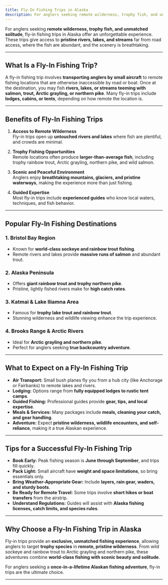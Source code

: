 ```yaml
---
title: Fly-In Fishing Trips in Alaska
description: For anglers seeking remote wilderness, trophy fish, and unmatched solitude, fly-in fishing trips in Alaska offer an unforgettable experience.
---
```


For anglers seeking **remote wilderness, trophy fish, and unmatched solitude**, fly-in fishing trips in Alaska offer an unforgettable experience. These trips give access to **pristine rivers, lakes, and streams** far from road access, where the fish are abundant, and the scenery is breathtaking.  

---

## What Is a Fly-In Fishing Trip?

A fly-in fishing trip involves **transporting anglers by small aircraft** to remote fishing locations that are otherwise inaccessible by road or boat. Once at the destination, you may fish **rivers, lakes, or streams teeming with salmon, trout, Arctic grayling, or northern pike**. Many fly-in trips include **lodges, cabins, or tents**, depending on how remote the location is.  

---

## Benefits of Fly-In Fishing Trips

1. **Access to Remote Wilderness**  
   Fly-in trips open up **untouched rivers and lakes** where fish are plentiful, and crowds are minimal.  

2. **Trophy Fishing Opportunities**  
   Remote locations often produce **larger-than-average fish**, including trophy rainbow trout, Arctic grayling, northern pike, and wild salmon.  

3. **Scenic and Peaceful Environment**  
   Anglers enjoy **breathtaking mountains, glaciers, and pristine waterways**, making the experience more than just fishing.  

4. **Guided Expertise**  
   Most fly-in trips include **experienced guides** who know local waters, techniques, and fish behavior.  

---

## Popular Fly-In Fishing Destinations

### **1. Bristol Bay Region**
- Known for **world-class sockeye and rainbow trout fishing**.  
- Remote rivers and lakes provide **massive runs of salmon** and abundant trout.

### **2. Alaska Peninsula**
- Offers **giant rainbow trout and trophy northern pike**.  
- Pristine, lightly fished rivers make for **high catch rates**.

### **3. Katmai & Lake Iliamna Area**
- Famous for **trophy lake trout and rainbow trout**.  
- Stunning wilderness and wildlife viewing enhance the trip experience.

### **4. Brooks Range & Arctic Rivers**
- Ideal for **Arctic grayling and northern pike**.  
- Perfect for anglers seeking **true backcountry adventure**.

---

## What to Expect on a Fly-In Fishing Trip

- **Air Transport:** Small bush planes fly you from a hub city (like Anchorage or Fairbanks) to remote lakes and rivers.  
- **Lodging:** Options range from **fully equipped lodges to rustic tent camps**.  
- **Guided Fishing:** Professional guides provide **gear, tips, and local expertise**.  
- **Meals & Services:** Many packages include **meals, cleaning your catch, and gear handling**.  
- **Adventure:** Expect **pristine wilderness, wildlife encounters, and self-reliance**, making it a true Alaskan experience.

---

## Tips for a Successful Fly-In Fishing Trip

- **Book Early:** Peak fishing season is **June through September**, and trips fill quickly.  
- **Pack Light:** Small aircraft have **weight and space limitations**, so bring essentials only.  
- **Bring Weather-Appropriate Gear:** Include **layers, rain gear, waders, and sturdy boots**.  
- **Be Ready for Remote Travel:** Some trips involve **short hikes or boat transfers** from the airstrip.  
- **Understand Regulations:** Guides will assist with **Alaska fishing licenses, catch limits, and species rules**.  

---

## Why Choose a Fly-In Fishing Trip in Alaska

Fly-in trips provide an **exclusive, unmatched fishing experience**, allowing anglers to target **trophy species** in **remote, pristine wilderness**. From wild sockeye and rainbow trout to Arctic grayling and northern pike, these adventures combine **world-class fishing with scenic beauty and solitude**.  

For anglers seeking a **once-in-a-lifetime Alaskan fishing adventure**, fly-in trips are the ultimate choice.

---

